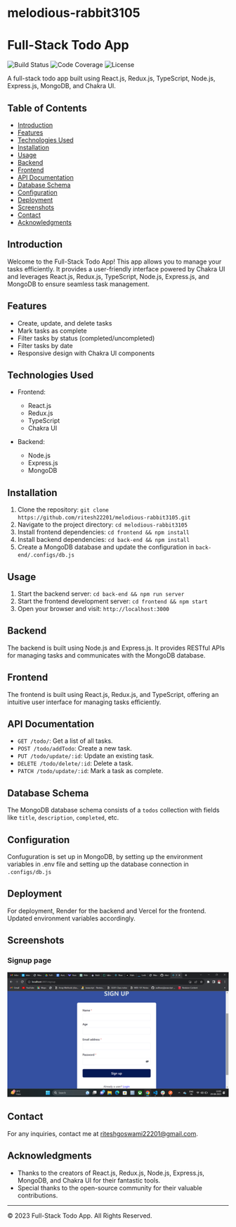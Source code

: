 # melodious-rabbit3105

# Full-Stack Todo App

![Build Status](https://img.shields.io/badge/build-passing-brightgreen)
![Code Coverage](https://img.shields.io/badge/coverage-90%25-green)
![License](https://img.shields.io/badge/license-MIT-blue)

A full-stack todo app built using React.js, Redux.js, TypeScript, Node.js, Express.js, MongoDB, and Chakra UI.

## Table of Contents

- [Introduction](#introduction)
- [Features](#features)
- [Technologies Used](#technologies-used)
- [Installation](#installation)
- [Usage](#usage)
- [Backend](#backend)
- [Frontend](#frontend)
- [API Documentation](#api-documentation)
- [Database Schema](#database-schema)
- [Configuration](#configuration)
- [Deployment](#deployment)
- [Screenshots](#screenshots)
- [Contact](#contact)
- [Acknowledgments](#acknowledgments)

## Introduction

Welcome to the Full-Stack Todo App! This app allows you to manage your tasks efficiently. It provides a user-friendly interface powered by Chakra UI and leverages React.js, Redux.js, TypeScript, Node.js, Express.js, and MongoDB to ensure seamless task management.

## Features

- Create, update, and delete tasks
- Mark tasks as complete
- Filter tasks by status (completed/uncompleted)
- Filter tasks by date
- Responsive design with Chakra UI components

## Technologies Used

- Frontend:
  - React.js
  - Redux.js
  - TypeScript
  - Chakra UI

- Backend:
  - Node.js
  - Express.js
  - MongoDB

## Installation

1. Clone the repository: `git clone https://github.com/ritesh22201/melodious-rabbit3105.git`
2. Navigate to the project directory: `cd melodious-rabbit3105`
3. Install frontend dependencies: `cd frontend && npm install`
4. Install backend dependencies: `cd back-end && npm install`
5. Create a MongoDB database and update the configuration in `back-end/.configs/db.js`

## Usage

1. Start the backend server: `cd back-end && npm run server`
2. Start the frontend development server: `cd frontend && npm start`
3. Open your browser and visit: `http://localhost:3000`

## Backend

The backend is built using Node.js and Express.js. It provides RESTful APIs for managing tasks and communicates with the MongoDB database.

## Frontend

The frontend is built using React.js, Redux.js, and TypeScript, offering an intuitive user interface for managing tasks efficiently.

## API Documentation

- `GET /todo/`: Get a list of all tasks.
- `POST /todo/addTodo`: Create a new task.
- `PUT /todo/update/:id`: Update an existing task.
- `DELETE /todo/delete/:id`: Delete a task.
- `PATCH /todo/update/:id`: Mark a task as complete.

## Database Schema

The MongoDB database schema consists of a `todos` collection with fields like `title`, `description`, `completed`, etc.

## Configuration

Confuguration is set up in MongoDB, by setting up the environment variables in .env file and setting up the database connection in `.configs/db.js`

## Deployment

For deployment, Render for the backend and Vercel for the frontend. Updated environment variables accordingly.

## Screenshots

### Signup page 

![Signup Page](./frontend/src/assets/signup.png)

## Contact

For any inquiries, contact me at riteshgoswami22201@gmail.com.

## Acknowledgments

- Thanks to the creators of React.js, Redux.js, Node.js, Express.js, MongoDB, and Chakra UI for their fantastic tools.
- Special thanks to the open-source community for their valuable contributions.

---
© 2023 Full-Stack Todo App. All Rights Reserved.
